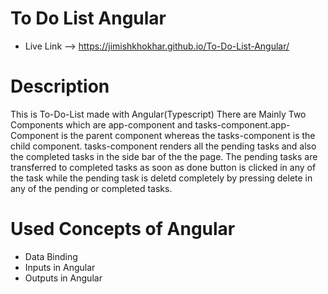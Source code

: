 # To Do List Angular
* Live Link --> https://jimishkhokhar.github.io/To-Do-List-Angular/
# Description
This is To-Do-List made with Angular(Typescript)
There are Mainly Two Components which are app-component and tasks-component.app-Component is the parent component whereas the tasks-component is the child component.
tasks-component renders all the pending tasks and also the completed tasks in the side bar of the the page. The pending tasks are transferred to completed tasks as soon as done button is clicked in any of the task while the pending task is deletd completely by pressing delete in any of the pending or completed tasks.
# Used Concepts of Angular
* Data Binding 
* Inputs in Angular
* Outputs in Angular

